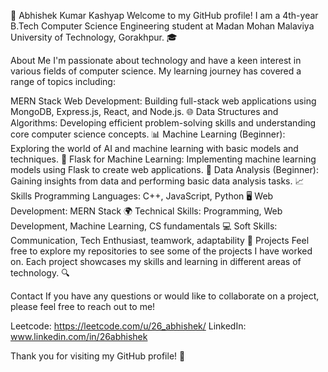 👋 Abhishek Kumar Kashyap
Welcome to my GitHub profile! I am a 4th-year B.Tech Computer Science Engineering student at Madan Mohan Malaviya University of Technology, Gorakhpur. 🎓

About Me
I'm passionate about technology and have a keen interest in various fields of computer science. My learning journey has covered a range of topics including:

MERN Stack Web Development: Building full-stack web applications using MongoDB, Express.js, React, and Node.js. 🌐
Data Structures and Algorithms: Developing efficient problem-solving skills and understanding core computer science concepts. 📊
Machine Learning (Beginner): Exploring the world of AI and machine learning with basic models and techniques. 🤖
Flask for Machine Learning: Implementing machine learning models using Flask to create web applications. 🧪
Data Analysis (Beginner): Gaining insights from data and performing basic data analysis tasks. 📈
Skills
Programming Languages: C++, JavaScript, Python 🖥️
Web Development: MERN Stack 🌍
Technical Skills: Programming, Web Development, Machine Learning, CS fundamentals 💻
Soft Skills: Communication, Tech Enthusiast, teamwork, adaptability 🚀
Projects
Feel free to explore my repositories to see some of the projects I have worked on. Each project showcases my skills and learning in different areas of technology. 🔍

Contact
If you have any questions or would like to collaborate on a project, please feel free to reach out to me!

Leetcode: https://leetcode.com/u/26_abhishek/
LinkedIn: www.linkedin.com/in/26abhishek

Thank you for visiting my GitHub profile! 🙌
